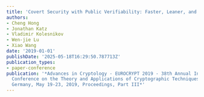 ```yaml
---
title: 'Covert Security with Public Verifiability: Faster, Leaner, and Simpler'
authors:
- Cheng Hong
- Jonathan Katz
- Vladimir Kolesnikov
- Wen-jie Lu
- Xiao Wang
date: '2019-01-01'
publishDate: '2025-05-18T16:29:50.787713Z'
publication_types:
- paper-conference
publication: '*Advances in Cryptology - EUROCRYPT 2019 - 38th Annual International
  Conference on the Theory and Applications of Cryptographic Techniques, Darmstadt,
  Germany, May 19-23, 2019, Proceedings, Part III*'
---
```

